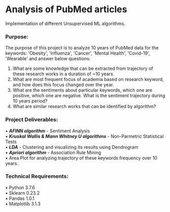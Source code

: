 # Analysis of PubMed articles    
Implementation of different Unsupervised ML algorithms.    
  
### Purpose:
The purpose of this project is to analyze 10 years of PubMed data for the keywords: 'Obesity', 'Influenza', 'Cancer', 'Mental Health', 'Covid-19', 'Wearable' and answer below questions:  
1. What are some knowledge that can be extracted from trajectory of these research works in a duration of ~10 years.  
2. What are most frequent focus of academia based on research keyword, and how does this focus changed over the year.  
3. What are the sentiments about particular keywords, which one are positive, which one are negative. What is the sentiment trajectory during 10 years period?  
4. What are similar research works that can be identified by algorithm?  

  
### Project Deliverables:   
 • ***AFINN algorithm*** - Sentiment Analysis  
 • ***Kruskal Wallis & Mann Whitney U algorithms*** - Non-Parmetric Statistical Tests    
 • ***LDA*** - Clustering and visualizing its results using Dendrogram  
 • ***Apriori algorithm*** - Association Rule Mining     
 • Area Plot for analyzing trajectory of these keywords frequency over 10 years.  
  
### Technical Requirements:  
•	Python 3.7.6  
•	Sklearn 0.23.2  
•	Pandas 1.0.1  
•	Matplotlib 3.1.3  

